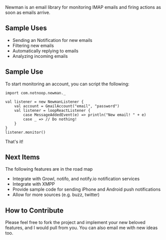 Newman is an email library for monitoring IMAP emails and firing actions
as soon as emails arrive.

Sample Uses
------------------
  * Sending an Notification for new emails
  * Filtering new emails
  * Automatically replying to emails
  * Analyzing incoming emails

Sample Use
------------------

To start monitoring an account, you can script the following:

    import com.notnoop.newman._

    val listener = new NewmanListener {
        val account = GmailAccount("email", "password")
        val listener = loopReactListener {
            case MessageAddedEvent(e) => println("New email! " + e)
            case _ => // Do nothing!
        }
    }
    listener.monitor()

That's it!

Next Items
------------------

The following features are in the road map

  * Integrate with Growl, notifo, and notify.io notification services
  * Integrate with XMPP
  * Provide sample code for sending iPhone and Android push notifications
  * Allow for more sources (e.g. buzz, twitter)

How to Contribute
------------------------------------

Please feel free to fork the project and implement your new beloved
features, and I would pull from you.  You can also email me with new ideas
too.
